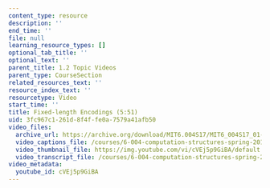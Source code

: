 ```yaml
---
content_type: resource
description: ''
end_time: ''
file: null
learning_resource_types: []
optional_tab_title: ''
optional_text: ''
parent_title: 1.2 Topic Videos
parent_type: CourseSection
related_resources_text: ''
resource_index_text: ''
resourcetype: Video
start_time: ''
title: Fixed-length Encodings (5:51)
uid: 3fc967c1-261d-8f4f-fe0a-7579a41afb50
video_files:
  archive_url: https://archive.org/download/MIT6.004S17/MIT6_004S17_01-02-05_300k.mp4
  video_captions_file: /courses/6-004-computation-structures-spring-2017/83c66c6e325f56eda9056fcf7f07ce9a_cVEj5p9GiBA.vtt
  video_thumbnail_file: https://img.youtube.com/vi/cVEj5p9GiBA/default.jpg
  video_transcript_file: /courses/6-004-computation-structures-spring-2017/21ba89ac5f3dcdf03b388762a98c022c_cVEj5p9GiBA.pdf
video_metadata:
  youtube_id: cVEj5p9GiBA
---
```

